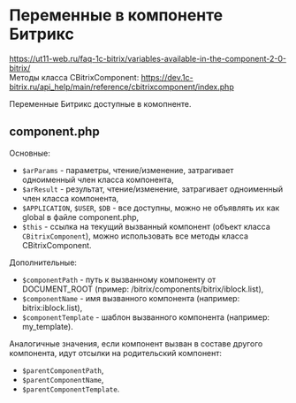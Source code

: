 # Переменные в компоненте Битрикс
https://ut11-web.ru/faq-1c-bitrix/variables-available-in-the-component-2-0-bitrix/  
Методы класса CBitrixComponent: https://dev.1c-bitrix.ru/api_help/main/reference/cbitrixcomponent/index.php

Переменные Битрикс доступные в комопненте.

## component.php
Основные:
- `$arParams` - параметры, чтение/изменение, затрагивает одноименный член класса компонента,
- `$arResult` - результат, чтение/изменение, затрагивает одноименный член класса компонента,
- `$APPLICATION`, `$USER`, `$DB` - все доступны, можно не объявлять их как global в файле component.php,
- `$this` - ссылка на текущий вызванный компонент (объект класса `CBitrixComponent`), можно использовать все методы класса CBitrixComponent.

Дополнительные:
- `$componentPath` - путь к вызванному компоненту от DOCUMENT_ROOT (пример: /bitrix/components/bitrix/iblock.list),
- `$componentName` - имя вызванного компонента (например: bitrix:iblock.list),
- `$componentTemplate` - шаблон вызванного компонента (например: my_template).

Аналогичные значения, если компонент вызван в составе другого компонента, идут отсылки на родительский компонент:
- `$parentComponentPath`,
- `$parentComponentName`,
- `$parentComponentTemplate`.
